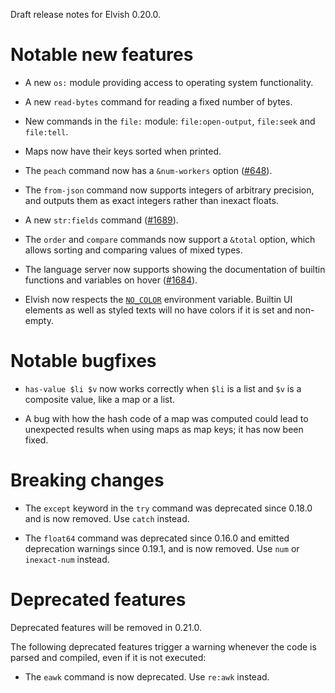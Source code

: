 Draft release notes for Elvish 0.20.0.

# Notable new features

-   A new `os:` module providing access to operating system functionality.

-   A new `read-bytes` command for reading a fixed number of bytes.

-   New commands in the `file:` module: `file:open-output`, `file:seek` and
    `file:tell`.

-   Maps now have their keys sorted when printed.

-   The `peach` command now has a `&num-workers` option
    ([#648](https://github.com/elves/elvish/issues/648)).

-   The `from-json` command now supports integers of arbitrary precision, and
    outputs them as exact integers rather than inexact floats.

-   A new `str:fields` command ([#1689](https://b.elv.sh/1689)).

-   The `order` and `compare` commands now support a `&total` option, which
    allows sorting and comparing values of mixed types.

-   The language server now supports showing the documentation of builtin
    functions and variables on hover ([#1684](https://b.elv.sh/1684)).

-   Elvish now respects the [`NO_COLOR`](https://no-color.org) environment
    variable. Builtin UI elements as well as styled texts will no have colors if
    it is set and non-empty.

# Notable bugfixes

-   `has-value $li $v` now works correctly when `$li` is a list and `$v` is a
    composite value, like a map or a list.

-   A bug with how the hash code of a map was computed could lead to unexpected
    results when using maps as map keys; it has now been fixed.

# Breaking changes

-   The `except` keyword in the `try` command was deprecated since 0.18.0 and is
    now removed. Use `catch` instead.

-   The `float64` command was deprecated since 0.16.0 and emitted deprecation
    warnings since 0.19.1, and is now removed. Use `num` or `inexact-num`
    instead.

# Deprecated features

Deprecated features will be removed in 0.21.0.

The following deprecated features trigger a warning whenever the code is parsed
and compiled, even if it is not executed:

-   The `eawk` command is now deprecated. Use `re:awk` instead.
